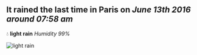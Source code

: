 ## It rained the last time in Paris on *June 13th 2016 around 07:58 am*
💧  **light rain** *Humidity 99%*

![light rain](http://openweathermap.org/img/w/10d.png)
